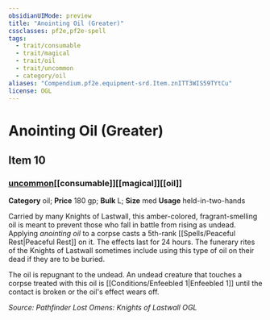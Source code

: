 ```yaml
---
obsidianUIMode: preview
title: "Anointing Oil (Greater)"
cssclasses: pf2e,pf2e-spell
tags:
  - trait/consumable
  - trait/magical
  - trait/oil
  - trait/uncommon
  - category/oil
aliases: "Compendium.pf2e.equipment-srd.Item.znITT3WIS59TYtCu"
license: OGL
---
```

# Anointing Oil (Greater)
## Item 10
### [uncommon](uncommon "Uncommon Rarity Trait")[[consumable]][[magical]][[oil]]

**Category** oil; 
**Price** 180 gp; 
**Bulk** L; **Size** med
**Usage** held-in-two-hands

Carried by many Knights of Lastwall, this amber-colored, fragrant-smelling oil is meant to prevent those who fall in battle from rising as undead. Applying _anointing oil_ to a corpse casts a 5th-rank [[Spells/Peaceful Rest|Peaceful Rest]] on it. The effects last for 24 hours. The funerary rites of the Knights of Lastwall sometimes include using this type of oil on their dead if they are to be buried.

The oil is repugnant to the undead. An undead creature that touches a corpse treated with this oil is [[Conditions/Enfeebled 1|Enfeebled 1]] until the contact is broken or the oil's effect wears off.

*Source: Pathfinder Lost Omens: Knights of Lastwall*
*OGL*
